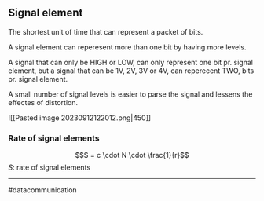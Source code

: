 ## Signal element
The shortest unit of time that can represent a packet of bits.

A signal element can reperesent more than one bit by having more levels.

A signal that can only be HIGH or LOW, can only represent one bit pr. signal element, but a signal that can be 1V, 2V, 3V or 4V, can reperecent TWO, bits pr. signal element.

A small number of signal levels is easier to parse the signal and lessens the effectes of distortion.

![[Pasted image 20230912122012.png|450]]

### Rate of signal elements
$$S = c \cdot N \cdot \frac{1}{r}$$
$S$: rate of signal elements

---
#datacommunication 
